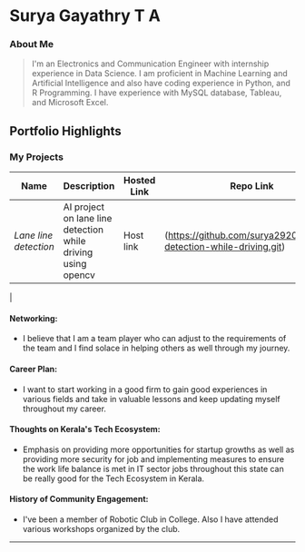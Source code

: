 # Surya Gayathry T A

### About Me

> I'm an Electronics and Communication Engineer  with internship experience in Data Science. I am proficient in Machine Learning and Artificial Intelligence and also have coding experience in Python, and R Programming. I have experience with MySQL database, Tableau, and Microsoft Excel.


## Portfolio Highlights

### My Projects

| Name                | Description                                                               | Hosted Link                              | Repo Link                                                      |
|---------------------|---------------------------------------------------------------------------|------------------------------------------|----------------------------------------------------------------|
| *Lane line detection*  | AI project on lane line detection while driving using opencv                                             |  Host link       |     (https://github.com/surya292000/Lane-detection-while-driving.git)        |
| 
#### Networking:

- I believe that I am a team player who can adjust to the requirements of the team and I find solace in helping others as well through my journey.

#### Career Plan:

- I want to start working in a good firm to gain good experiences in various fields and take in valuable lessons and keep updating myself throughout my career.

#### Thoughts on Kerala's Tech Ecosystem:

- Emphasis on providing more opportunities for startup growths as well as providing more security for job and implementing measures to ensure the work life balance is met in IT sector jobs throughout this state can be really good for the Tech Ecosystem in Kerala.


#### History of Community Engagement:

-  I've been a  member of Robotic Club in College. Also I have attended various workshops organized by the club. 



---
